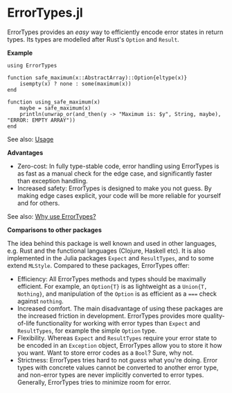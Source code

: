 # ErrorTypes.jl

ErrorTypes provides an _easy_ way to efficiently encode error states in return types. Its types are modelled after Rust's `Option` and `Result`.

__Example__

```
using ErrorTypes

function safe_maximum(x::AbstractArray)::Option{eltype(x)}
    isempty(x) ? none : some(maximum(x))
end

function using_safe_maximum(x)
    maybe = safe_maximum(x)
    println(unwrap_or(and_then(y -> "Maximum is: $y", String, maybe), "ERROR: EMPTY ARRAY"))
end
```

See also: [Usage](@ref)

__Advantages__

* Zero-cost: In fully type-stable code, error handling using ErrorTypes is as fast as a manual check for the edge case, and significantly faster than exception handling.
* Increased safety: ErrorTypes is designed to make you not guess. By making edge cases explicit, your code will be more reliable for yourself and for others.

See also: [Why use ErrorTypes?](@ref)

__Comparisons to other packages__

The idea behind this package is well known and used in other languages, e.g. Rust and the functional languages (Clojure, Haskell etc). It is also implemented in the Julia packages `Expect` and `ResultTypes`, and to some extend `MLStyle`. Compared to these packages, ErrorTypes offer:

* Efficiency: All ErrorTypes methods and types should be maximally efficient. For example, an `Option{T}` is as lightweight as a `Union{T, Nothing}`, and manipulation of the `Option` is as efficient as a `===` check against `nothing`.
* Increased comfort. The main disadvantage of using these packages are the increased friction in development. ErrorTypes provides more quality-of-life functionality for working with error types than `Expect` and `ResultTypes`, for example the simple `Option` type.
* Flexibility. Whereas `Expect` and `ResultTypes` require your error state to be encoded in an `Exception` object, ErrorTypes allow you to store it how you want. Want to store error codes as a `Bool`? Sure, why not.
* Strictness: ErrorTypes tries hard to not _guess_ what you're doing. Error types with concrete values cannot be converted to another error type, and non-error types are never implicitly converted to error types. Generally, ErrorTypes tries to minimize room for error.

